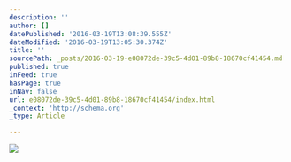 ```yaml
---
description: ''
author: []
datePublished: '2016-03-19T13:08:39.555Z'
dateModified: '2016-03-19T13:05:30.374Z'
title: ''
sourcePath: _posts/2016-03-19-e08072de-39c5-4d01-89b8-18670cf41454.md
published: true
inFeed: true
hasPage: true
inNav: false
url: e08072de-39c5-4d01-89b8-18670cf41454/index.html
_context: 'http://schema.org'
_type: Article

---
```

![](https://the-grid-user-content.s3-us-west-2.amazonaws.com/cc448d88-c386-4d9b-87b5-7d09b4b5760a.png)